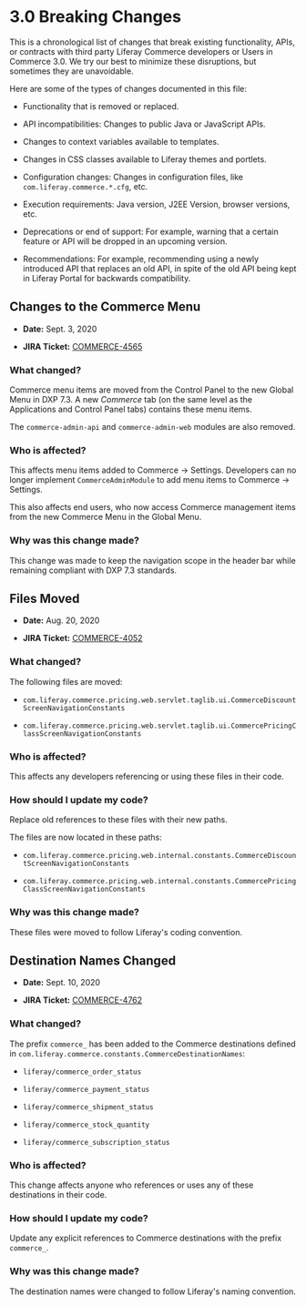 # 3.0 Breaking Changes

This is a chronological list of changes that break existing functionality, APIs, or contracts with third party Liferay Commerce developers or Users in Commerce 3.0. We try our best to minimize these disruptions, but sometimes they are unavoidable.

Here are some of the types of changes documented in this file:

* Functionality that is removed or replaced.

* API incompatibilities: Changes to public Java or JavaScript APIs.

* Changes to context variables available to templates.

* Changes in CSS classes available to Liferay themes and portlets.

* Configuration changes: Changes in configuration files, like `com.liferay.commerce.*.cfg`, etc.

* Execution requirements: Java version, J2EE Version, browser versions, etc.

* Deprecations or end of support: For example, warning that a certain feature or API will be dropped in an upcoming version.

* Recommendations: For example, recommending using a newly introduced API that replaces an old API, in spite of the old API being kept in Liferay Portal for backwards compatibility.

## Changes to the Commerce Menu

* **Date:** Sept. 3, 2020

* **JIRA Ticket:** [COMMERCE-4565](https://issues.liferay.com/browse/COMMERCE-4565)

### What changed?

Commerce menu items are moved from the Control Panel to the new Global Menu in DXP 7.3. A new _Commerce_ tab (on the same level as the Applications and Control Panel tabs) contains these menu items.

The `commerce-admin-api` and `commerce-admin-web` modules are also removed.

### Who is affected?

This affects menu items added to Commerce &rarr; Settings. Developers can no longer implement `CommerceAdminModule` to add menu items to Commerce &rarr; Settings.

This also affects end users, who now access Commerce management items from the new Commerce Menu in the Global Menu.

### Why was this change made?

This change was made to keep the navigation scope in the header bar while remaining compliant with DXP 7.3 standards.

## Files Moved

* **Date:** Aug. 20, 2020

* **JIRA Ticket:** [COMMERCE-4052](https://issues.liferay.com/browse/COMMERCE-4052)

### What changed?

The following files are moved:

* `com.liferay.commerce.pricing.web.servlet.taglib.ui.CommerceDiscountScreenNavigationConstants`

* `com.liferay.commerce.pricing.web.servlet.taglib.ui.CommercePricingClassScreenNavigationConstants`

### Who is affected?

This affects any developers referencing or using these files in their code.

### How should I update my code?

Replace old references to these files with their new paths.

The files are now located in these paths:

* `com.liferay.commerce.pricing.web.internal.constants.CommerceDiscountScreenNavigationConstants`

* `com.liferay.commerce.pricing.web.internal.constants.CommercePricingClassScreenNavigationConstants`

### Why was this change made?

These files were moved to follow Liferay's coding convention.

## Destination Names Changed

* **Date:** Sept. 10, 2020

* **JIRA Ticket:** [COMMERCE-4762](https://issues.liferay.com/browse/COMMERCE-4762)

### What changed?

The prefix `commerce_` has been added to the Commerce destinations defined in `com.liferay.commerce.constants.CommerceDestinationNames`:

* `liferay/commerce_order_status`

* `liferay/commerce_payment_status`

* `liferay/commerce_shipment_status`

* `liferay/commerce_stock_quantity`

* `liferay/commerce_subscription_status`

### Who is affected?

This change affects anyone who references or uses any of these destinations in their code.

### How should I update my code?

Update any explicit references to Commerce destinations with the prefix `commerce_`.

### Why was this change made?

The destination names were changed to follow Liferay's naming convention.
